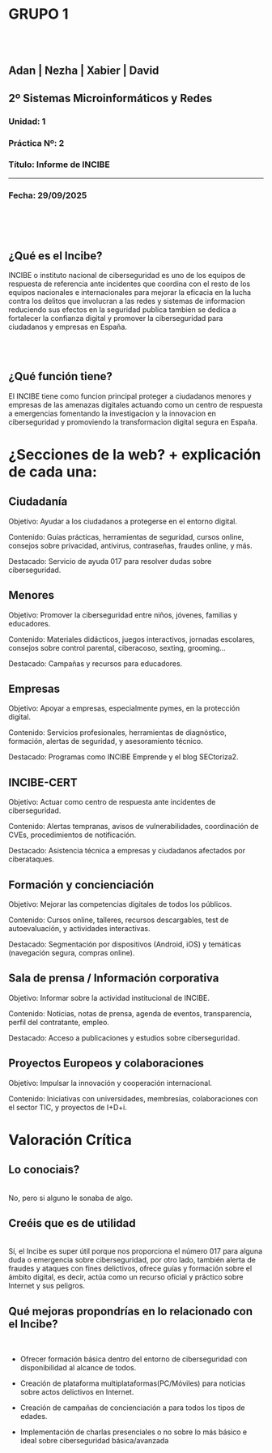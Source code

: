 # GRUPO 1
<br/>
<br/>

## Adan | Nezha | Xabier | David

## 2º Sistemas Microinformáticos y Redes

  ### **Unidad: 1**   
  ### **Práctica Nº: 2**  
  ### **Título: Informe de INCIBE**   
---
  ### **Fecha: 29/09/2025**  

<br/>
<br/>
<br/>

## ¿Qué es el Incibe?
  INCIBE o instituto nacional de ciberseguridad es uno de los equipos de respuesta de referencia ante incidentes que coordina con el resto de los equipos nacionales e internacionales para mejorar la eficacia en la lucha contra los delitos que involucran a las redes y sistemas de informacion reduciendo sus efectos en la seguridad publica tambien se dedica a fortalecer la confianza digital y promover la ciberseguridad para ciudadanos y empresas en España.

<br/>
<br/>

## ¿Qué función tiene?
El INCIBE tiene como funcion principal proteger a ciudadanos menores y empresas de las amenazas digitales actuando como un centro de respuesta a emergencias fomentando la investigacion y la innovacion en ciberseguridad y promoviendo la transformacion digital segura en España.

# ¿Secciones de la web? + explicación de cada una:

## Ciudadanía

Objetivo: Ayudar a los ciudadanos a protegerse en el entorno digital.

Contenido: Guías prácticas, herramientas de seguridad, cursos online, consejos sobre privacidad, antivirus, contraseñas, fraudes online, y más.

Destacado: Servicio de ayuda 017 para resolver dudas sobre ciberseguridad.

## Menores

Objetivo: Promover la ciberseguridad entre niños, jóvenes, familias y educadores.

Contenido: Materiales didácticos, juegos interactivos, jornadas escolares, consejos sobre control parental, ciberacoso, sexting, grooming...

Destacado: Campañas y recursos para educadores.

## Empresas

Objetivo: Apoyar a empresas, especialmente pymes, en la protección digital.

Contenido: Servicios profesionales, herramientas de diagnóstico, formación, alertas de seguridad, y asesoramiento técnico.

Destacado: Programas como INCIBE Emprende y el blog SECtoriza2.

## INCIBE-CERT

Objetivo: Actuar como centro de respuesta ante incidentes de ciberseguridad.

Contenido: Alertas tempranas, avisos de vulnerabilidades, coordinación de CVEs, procedimientos de notificación.

Destacado: Asistencia técnica a empresas y ciudadanos afectados por ciberataques.

## Formación y concienciación

Objetivo: Mejorar las competencias digitales de todos los públicos.

Contenido: Cursos online, talleres, recursos descargables, test de autoevaluación, y actividades interactivas.

Destacado: Segmentación por dispositivos (Android, iOS) y temáticas (navegación segura, compras online).

## Sala de prensa / Información corporativa

Objetivo: Informar sobre la actividad institucional de INCIBE.

Contenido: Noticias, notas de prensa, agenda de eventos, transparencia, perfil del contratante, empleo.

Destacado: Acceso a publicaciones y estudios sobre ciberseguridad.

## Proyectos Europeos y colaboraciones

Objetivo: Impulsar la innovación y cooperación internacional.

Contenido: Iniciativas con universidades, membresías, colaboraciones con el sector TIC, y proyectos de I+D+i.

# Valoración Crítica
## Lo conociais?
</Br>
No, pero si alguno le sonaba de algo.

## Creéis que es de utilidad
</Br>
Sí, el Incibe es super útil porque nos proporciona el número 017 para alguna duda o emergencia sobre ciberseguridad, por otro lado, también alerta de fraudes y ataques con fines delictivos, ofrece guías y formación sobre el ámbito digital, es decir, actúa como un recurso oficial y práctico sobre Internet y sus peligros.

## Qué mejoras propondrías en lo relacionado con el Incibe?
</Br>

- Ofrecer formación básica dentro del entorno de ciberseguridad con disponibilidad al alcance de todos.

- Creación de plataforma multiplataformas(PC/Móviles) para noticias sobre actos delictivos en Internet.
  
- Creación de campañas de concienciación a para todos los tipos de edades.
  
- Implementación de charlas presenciales o no sobre lo más básico e ideal sobre ciberseguridad básica/avanzada

